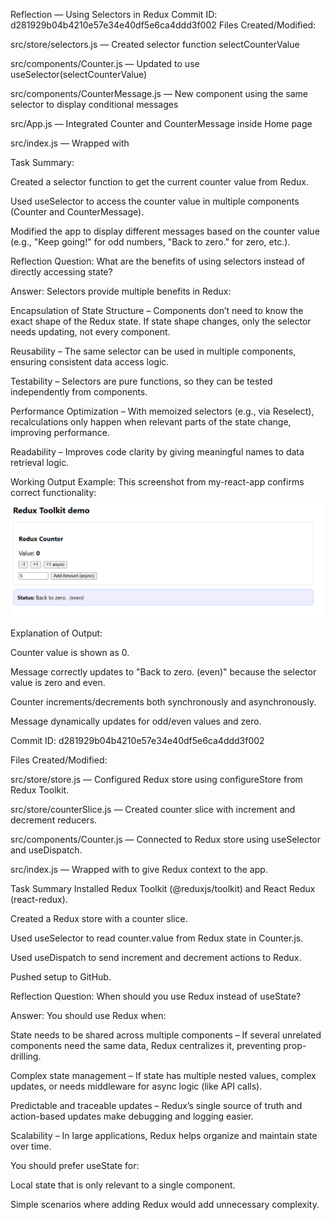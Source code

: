 Reflection — Using Selectors in Redux
Commit ID: d281929b04b4210e57e34e40df5e6ca4ddd3f002
Files Created/Modified:

src/store/selectors.js — Created selector function selectCounterValue

src/components/Counter.js — Updated to use useSelector(selectCounterValue)

src/components/CounterMessage.js — New component using the same selector to display conditional messages

src/App.js — Integrated Counter and CounterMessage inside Home page

src/index.js — Wrapped <App /> with <Provider store={store}>

Task Summary:

Created a selector function to get the current counter value from Redux.

Used useSelector to access the counter value in multiple components (Counter and CounterMessage).

Modified the app to display different messages based on the counter value (e.g., "Keep going!" for odd numbers, "Back to zero." for zero, etc.).

Reflection Question:
What are the benefits of using selectors instead of directly accessing state?

Answer:
Selectors provide multiple benefits in Redux:

Encapsulation of State Structure – Components don’t need to know the exact shape of the Redux state. If state shape changes, only the selector needs updating, not every component.

Reusability – The same selector can be used in multiple components, ensuring consistent data access logic.

Testability – Selectors are pure functions, so they can be tested independently from components.

Performance Optimization – With memoized selectors (e.g., via Reselect), recalculations only happen when relevant parts of the state change, improving performance.

Readability – Improves code clarity by giving meaningful names to data retrieval logic.

Working Output Example:
This screenshot from my-react-app confirms correct functionality:
![alt text](image-27.png)

Explanation of Output:

Counter value is shown as 0.

Message correctly updates to "Back to zero. (even)" because the selector value is zero and even.

Counter increments/decrements both synchronously and asynchronously.

Message dynamically updates for odd/even values and zero.



Commit ID: d281929b04b4210e57e34e40df5e6ca4ddd3f002

Files Created/Modified:

src/store/store.js — Configured Redux store using configureStore from Redux Toolkit.

src/store/counterSlice.js — Created counter slice with increment and decrement reducers.

src/components/Counter.js — Connected to Redux store using useSelector and useDispatch.

src/index.js — Wrapped <App /> with <Provider store={store}> to give Redux context to the app.

Task Summary
Installed Redux Toolkit (@reduxjs/toolkit) and React Redux (react-redux).

Created a Redux store with a counter slice.

Used useSelector to read counter.value from Redux state in Counter.js.

Used useDispatch to send increment and decrement actions to Redux.

Pushed setup to GitHub.

Reflection Question:
When should you use Redux instead of useState?

Answer:
You should use Redux when:

State needs to be shared across multiple components – If several unrelated components need the same data, Redux centralizes it, preventing prop-drilling.

Complex state management – If state has multiple nested values, complex updates, or needs middleware for async logic (like API calls).

Predictable and traceable updates – Redux’s single source of truth and action-based updates make debugging and logging easier.

Scalability – In large applications, Redux helps organize and maintain state over time.

You should prefer useState for:

Local state that is only relevant to a single component.

Simple scenarios where adding Redux would add unnecessary complexity.